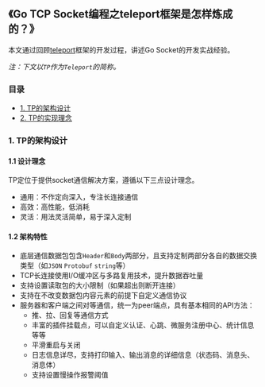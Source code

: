 ## 《Go TCP Socket编程之teleport框架是怎样炼成的？》

本文通过回顾[teleport](https://github.com/henrylee2cn/teleport)框架的开发过程，讲述Go Socket的开发实战经验。

*注：下文以`TP`作为`Teleport`的简称。*

### 目录

- [1. TP的架构设计](#TP的架构设计)
- [2. TP的实现理念](#TP的实现理念)


### 1. TP的架构设计

#### 1.1 设计理念

TP定位于提供socket通信解决方案，遵循以下三点设计理念。

- 通用：不作定向深入，专注长连接通信
- 高效：高性能，低消耗
- 灵活：用法灵活简单，易于深入定制

#### 1.2 架构特性

- 底层通信数据包包含`Header`和`Body`两部分，且支持定制两部分各自的数据交换类型（如`JSON` `Protobuf` `string`等）
- TCP长连接使用I/O缓冲区与多路复用技术，提升数据吞吐量
- 支持设置读取包的大小限制（如果超出则断开连接）
- 支持在不改变数据包内容元素的前提下自定义通信协议
- 服务器和客户端之间对等通信，统一为peer端点，具有基本相同的API方法：
	- 推、拉、回复等通信方式
	- 丰富的插件挂载点，可以自定义认证、心跳、微服务注册中心、统计信息等等
	- 平滑重启与关闭
	- 日志信息详尽，支持打印输入、输出消息的详细信息（状态码、消息头、消息体）
	- 支持设置慢操作报警阈值
